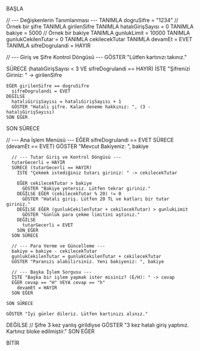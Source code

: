 BAŞLA

  // --- Değişkenlerin Tanımlanması ---
  TANIMLA dogruSifre = "1234" // Örnek bir şifre
  TANIMLA girilenSifre
  TANIMLA hatalıGirişSayısı = 0
  TANIMLA bakiye = 5000     // Örnek bir bakiye
  TANIMLA gunlukLimit = 10000
  TANIMLA gunlukCekilenTutar = 0
  TANIMLA cekilecekTutar
  TANIMLA devamEt = EVET
  TANIMLA sifreDogrulandi = HAYIR

  // --- Giriş ve Şifre Kontrol Döngüsü ---
  GÖSTER "Lütfen kartınızı takınız."

  SÜRECE (hatalıGirişSayısı < 3 VE sifreDogrulandi == HAYIR)
    İSTE "Şifrenizi Giriniz: " -> girilenSifre

    EĞER girilenSifre == dogruSifre
      sifreDogrulandi = EVET
    DEĞİLSE
      hatalıGirişSayısı = hatalıGirişSayısı + 1
      GÖSTER "Hatalı şifre. Kalan deneme hakkınız: ", (3 - hatalıGirişSayısı)
    SON EĞER
  SON SÜRECE

  // --- Ana İşlem Menüsü ---
  EĞER sifreDogrulandi == EVET
    SÜRECE (devamEt == EVET)
      GÖSTER "Mevcut Bakiyeniz: ", bakiye

      // --- Tutar Giriş ve Kontrol Döngüsü ---
      tutarGecerli = HAYIR
      SÜRECE (tutarGecerli == HAYIR)
        İSTE "Çekmek istediğiniz tutarı giriniz: " -> cekilecekTutar

        EĞER cekilecekTutar > bakiye
          GÖSTER "Bakiye yetersiz. Lütfen tekrar giriniz."
        DEĞİLSE EĞER (cekilecekTutar % 20) != 0
          GÖSTER "Hatalı giriş. Lütfen 20 TL ve katları bir tutar giriniz."
        DEĞİLSE EĞER (gunlukCekilenTutar + cekilecekTutar) > gunlukLimit
          GÖSTER "Günlük para çekme limitini aştınız."
        DEĞİLSE
          tutarGecerli = EVET
        SON EĞER
      SON SÜRECE

      // --- Para Verme ve Güncelleme ---
      bakiye = bakiye - cekilecekTutar
      gunlukCekilenTutar = gunlukCekilenTutar + cekilecekTutar
      GÖSTER "Paranızı alabilirsiniz. Yeni bakiyeniz: ", bakiye

      // --- Başka İşlem Sorgusu ---
      İSTE "Başka bir işlem yapmak ister misiniz? (E/H): " -> cevap
      EĞER cevap == "H" VEYA cevap == "h"
        devamEt = HAYIR
      SON EĞER

    SON SÜRECE
    
    GÖSTER "İyi günler dileriz. Lütfen kartınızı alınız."

  DEĞİLSE // Şifre 3 kez yanlış girildiyse
    GÖSTER "3 kez hatalı giriş yaptınız. Kartınız bloke edilmiştir."
  SON EĞER

BİTİR
